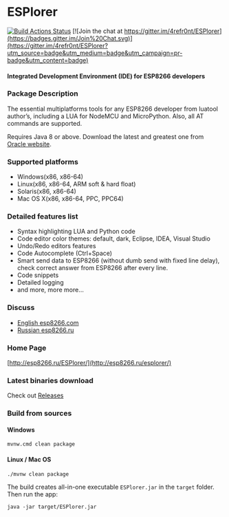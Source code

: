 # ESPlorer

[![Build Actions Status](https://github.com/4refr0nt/ESPlorer/workflows/build/badge.svg)](https://github.com/4refr0nt/ESPlorer/actions) [![Join the chat at https://gitter.im/4refr0nt/ESPlorer](https://badges.gitter.im/Join%20Chat.svg)](https://gitter.im/4refr0nt/ESPlorer?utm_source=badge&utm_medium=badge&utm_campaign=pr-badge&utm_content=badge)
#### Integrated Development Environment (IDE) for ESP8266 developers

### Package Description
The essential multiplatforms tools for any ESP8266 developer from luatool author’s, including a LUA for NodeMCU and MicroPython. Also, all AT commands are supported.

Requires Java 8 or above.
Download the latest and greatest one from [Oracle website](https://www.oracle.com/java/technologies/javase-downloads.html).

### Supported platforms
- Windows(x86, x86-64)
- Linux(x86, x86-64, ARM soft & hard float)
- Solaris(x86, x86-64)
- Mac OS X(x86, x86-64, PPC, PPC64)

### Detailed features list
- Syntax highlighting LUA and Python code
- Code editor color themes: default, dark, Eclipse, IDEA, Visual Studio
- Undo/Redo editors features
- Code Autocomplete (Ctrl+Space)
- Smart send data to ESP8266 (without dumb send with fixed line delay), check correct answer from ESP8266 after every line.
- Code snippets
- Detailed logging
- and more, more more…

### Discuss
* [English esp8266.com](http://www.esp8266.com/viewtopic.php?f=22&t=882)
* [Russian esp8266.ru](http://esp8266.ru/forum/threads/esplorer.34/)

### Home Page
[http://esp8266.ru/ESPlorer/](http://esp8266.ru/esplorer/)

### Latest binaries download
Check out [Releases](https://github.com/olebed/ESPlorer/releases)

### Build from sources
#### Windows
```
mvnw.cmd clean package
```
#### Linux / Mac OS
```
./mvnw clean package
```
The build creates all-in-one executable `ESPlorer.jar` in the `target` folder.
Then run the app:
```
java -jar target/ESPlorer.jar
```
